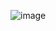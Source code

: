![image](https://user-images.githubusercontent.com/94309613/236618183-ea1a1b89-13ff-45ff-8a7f-3931cb0ccca3.png)
